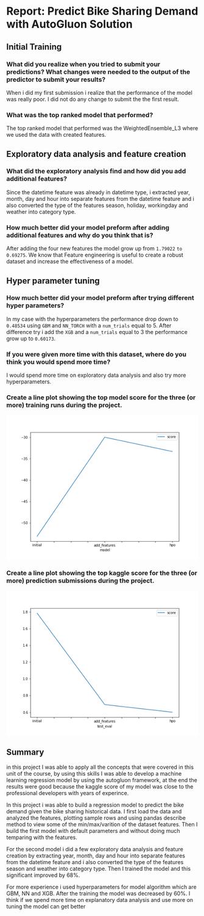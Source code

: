 # Report: Predict Bike Sharing Demand with AutoGluon Solution

## Initial Training
### What did you realize when you tried to submit your predictions? What changes were needed to the output of the predictor to submit your results?

When i did my first submission i realize that the performance of the model was really poor. I did not do any change to submit the the first result.

### What was the top ranked model that performed?
The top ranked model that performed was the WeightedEnsemble_L3 where we used the data with created features.

## Exploratory data analysis and feature creation
### What did the exploratory analysis find and how did you add additional features?
Since the datetime feature was already in datetime type, i extracted year, month, day and hour into separate features from the datetime feature and i also converted the type of the features season, holiday, workingday and weather into category type.

### How much better did your model preform after adding additional features and why do you think that is?
After adding the four new features the model grow up from `1.79022` `to 0.69275`. We know that Feature engineering is useful to create a robust dataset and increase the effectiveness of a model.

## Hyper parameter tuning
### How much better did your model preform after trying different hyper parameters?
In my case with the hyperparameters the performance drop down to `0.48534` using `GBM` and `NN_TORCH` with a `num_trials` equal to 5. After difference try i add the `XGB` and a `num_trials` equal to 3 the performance grow up to `0.60173`.

### If you were given more time with this dataset, where do you think you would spend more time?
I would spend more time on exploratory data analysis and also try more hyperparameters.

### Create a line plot showing the top model score for the three (or more) training runs during the project.

![model_train_score.png](model_train_score.png)

### Create a line plot showing the top kaggle score for the three (or more) prediction submissions during the project.

![model_test_score.png](model_test_score.png)


## Summary
in this project I was able to apply all the concepts that were covered in this unit of the course, by using this skills I was able to develop a machine learning regression model by using the autogluon framework, at the end the results were good because the kaggle score of my model was close to the professional developers with years of experince.

 In this project i was able to build a regression model to predict the bike demand given the bike sharing historical data. I first load the data and analyzed the features, plotting sample rows and using pandas describe method to view some of the min/max/varition of the dataset features. Then I build the first model with default parameters and without doing much temparing with the features.

For the second model i did a few exploratory data analysis and feature creation
by extracting year, month, day and hour into separate features from the datetime feature and i also converted the type of the features season and weather into category type. Then I trained the model and this significant improved by 68%.

For more experience i used hyperparameters for model algorithm which are GBM,	NN and	XGB. After the training the model was decreased by 60%. I think if we spend more time on explanatory data analysis and use more on tuning the model can get better
